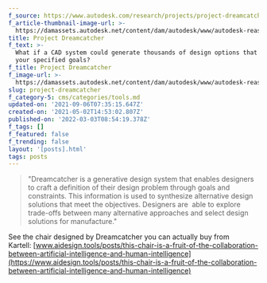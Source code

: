 ```yaml
---
f_source: https://www.autodesk.com/research/projects/project-dreamcatcher
f_article-thumbnail-image-url: >-
  https://damassets.autodesk.net/content/dam/autodesk/www/autodesk-reasearch/Projects/images/project-dreamcatcher-image-581x290.jpg
title: Project Dreamcatcher
f_text: >-
  What if a CAD system could generate thousands of design options that all meet
  your specified goals?
f_title: Project Dreamcatcher
f_image-url: >-
  https://damassets.autodesk.net/content/dam/autodesk/www/autodesk-reasearch/Projects/images/project-dreamcatcher-image-581x290.jpg
slug: project-dreamcatcher
f_category-5: cms/categories/tools.md
updated-on: '2021-09-06T07:35:15.647Z'
created-on: '2021-05-02T14:53:02.807Z'
published-on: '2022-03-03T08:54:19.378Z'
f_tags: []
f_featured: false
f_trending: false
layout: '[posts].html'
tags: posts
---
```


> "Dreamcatcher is a generative design system that enables designers to craft a definition of their design problem through goals and constraints. This information is used to synthesize alternative design solutions that meet the objectives. Designers are  able to explore trade-offs between many alternative approaches and select design solutions for manufacture."

See the chair designed by Dreamcatcher you can actually buy from Kartell: [www.aidesign.tools/posts/this-chair-is-a-fruit-of-the-collaboration-between-artificial-intelligence-and-human-intelligence](https://www.aidesign.tools/posts/this-chair-is-a-fruit-of-the-collaboration-between-artificial-intelligence-and-human-intelligence)
